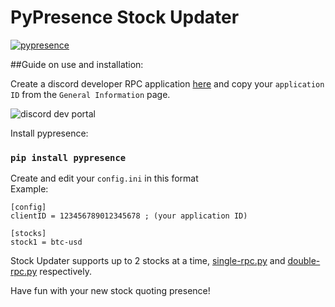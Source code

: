 # PyPresence Stock Updater

[![pypresence](https://img.shields.io/badge/using-pypresence-00bb88.svg?style=for-the-badge&logo=discord&logoWidth=20)](https://github.com/qwertyquerty/pypresence)

##Guide on use and installation:

Create a discord developer RPC application [here](https://discord.com/developers/applications) and copy your `application ID` from the `General Information` page.

![discord dev portal](https://github.com/alexng353-new/pypresence-stock-updater/blob/main/assets/dev%20portal.png)


Install pypresence:
### `pip install pypresence`

Create and edit your `config.ini` in this format</br>
Example:

```
[config]
clientID = 123456789012345678 ; (your application ID)

[stocks]
stock1 = btc-usd
```

Stock Updater supports up to 2 stocks at a time, [single-rpc.py](https://github.com/alexng353-new/pypresence-stock-updater/blob/main/single-rpc.py) and [double-rpc.py](https://github.com/alexng353-new/pypresence-stock-updater/blob/main/double-rpc.py) respectively.

Have fun with your new stock quoting presence!
